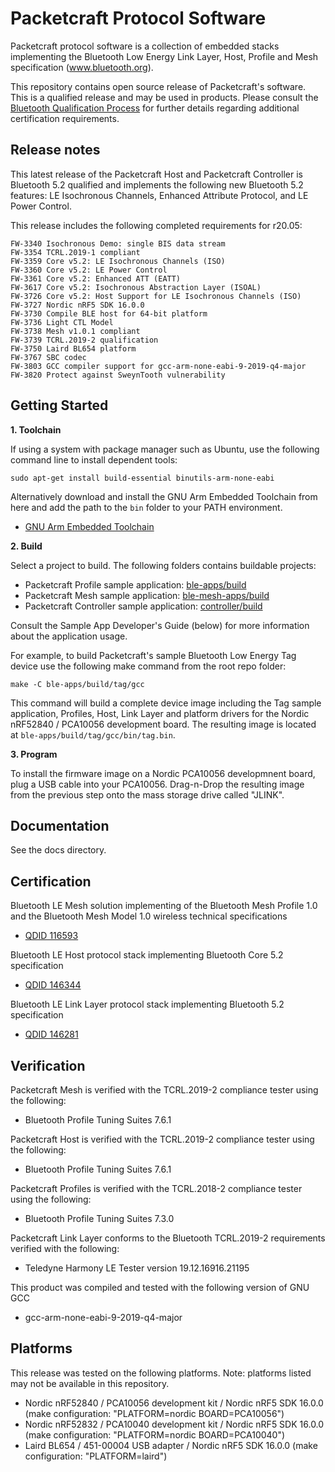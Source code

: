 Packetcraft Protocol Software
=============================

Packetcraft protocol software is a collection of embedded stacks implementing the Bluetooth Low Energy Link Layer, Host, Profile and Mesh specification (www.bluetooth.org).

This repository contains open source release of Packetcraft's software. This is a qualified release and may be used in products. Please consult the [Bluetooth Qualification Process](https://www.bluetooth.com/develop-with-bluetooth/qualification-listing) for further details regarding additional certification requirements.


Release notes
-------------

This latest release of the Packetcraft Host and Packetcraft Controller is Bluetooth 5.2 qualified and implements the following new Bluetooth 5.2 features: LE Isochronous Channels, Enhanced Attribute Protocol, and LE Power Control.

This release includes the following completed requirements for r20.05:

    FW-3340 Isochronous Demo: single BIS data stream
    FW-3354 TCRL.2019-1 compliant
    FW-3359 Core v5.2: LE Isochronous Channels (ISO)
    FW-3360 Core v5.2: LE Power Control
    FW-3361 Core v5.2: Enhanced ATT (EATT)
    FW-3617 Core v5.2: Isochronous Abstraction Layer (ISOAL)
    FW-3726 Core v5.2: Host Support for LE Isochronous Channels (ISO)
    FW-3727 Nordic nRF5 SDK 16.0.0
    FW-3730 Compile BLE host for 64-bit platform
    FW-3736 Light CTL Model
    FW-3738 Mesh v1.0.1 compliant
    FW-3739 TCRL.2019-2 qualification
    FW-3750 Laird BL654 platform
    FW-3767 SBC codec
    FW-3803 GCC compiler support for gcc-arm-none-eabi-9-2019-q4-major
    FW-3820 Protect against SweynTooth vulnerability


Getting Started
---------------

**1. Toolchain**

If using a system with package manager such as Ubuntu, use the following command line to install dependent tools:

```
sudo apt-get install build-essential binutils-arm-none-eabi
```

Alternatively download and install the GNU Arm Embedded Toolchain from here and add the path to the `bin` folder to your PATH environment.

* [GNU Arm Embedded Toolchain](https://developer.arm.com/tools-and-software/open-source-software/developer-tools/gnu-toolchain/gnu-rm)


**2. Build**

Select a project to build. The following folders contains buildable projects:

* Packetcraft Profile sample application: [ble-apps/build](../ble-apps/build)
* Packetcraft Mesh sample application: [ble-mesh-apps/build](../ble-mesh-apps/build)
* Packetcraft Controller sample application: [controller/build](../controller/build)

Consult the Sample App Developer's Guide (below) for more information about the application usage.

For example, to build Packetcraft's sample Bluetooth Low Energy Tag device use the following make command from the root repo folder:

```
make -C ble-apps/build/tag/gcc
```

This command will build a complete device image including the Tag sample application, Profiles, Host, Link Layer and platform drivers for the Nordic nRF52840 / PCA10056 development board. The resulting image is located at `ble-apps/build/tag/gcc/bin/tag.bin`.


**3. Program**

To install the firmware image on a Nordic PCA10056 developmnent board, plug a USB cable into your PCA10056. Drag-n-Drop the resulting image from the previous step onto the mass storage drive called "JLINK".


Documentation
-------------

See the docs directory.


Certification
-------------

Bluetooth LE Mesh solution implementing of the Bluetooth Mesh Profile 1.0 and the Bluetooth Mesh Model 1.0 wireless technical specifications

* [QDID 116593](https://launchstudio.bluetooth.com/ListingDetails/66212)

Bluetooth LE Host protocol stack implementing Bluetooth Core 5.2 specification

* [QDID 146344](https://launchstudio.bluetooth.com/ListingDetails/103670)

Bluetooth LE Link Layer protocol stack implementing Bluetooth 5.2 specification

* [QDID 146281](https://launchstudio.bluetooth.com/ListingDetails/103599)


Verification
------------

Packetcraft Mesh is verified with the TCRL.2019-2 compliance tester using the following:

* Bluetooth Profile Tuning Suites 7.6.1

Packetcraft Host is verified with the TCRL.2019-2 compliance tester using the following:

* Bluetooth Profile Tuning Suites 7.6.1

Packetcraft Profiles is verified with the TCRL.2018-2 compliance tester using the following:

* Bluetooth Profile Tuning Suites 7.3.0

Packetcraft Link Layer conforms to the Bluetooth TCRL.2019-2 requirements verified with the following:

* Teledyne Harmony LE Tester version 19.12.16916.21195

This product was compiled and tested with the following version of GNU GCC

* gcc-arm-none-eabi-9-2019-q4-major


Platforms
---------

This release was tested on the following platforms. Note: platforms listed may not be available in this repository.

* Nordic nRF52840 / PCA10056 development kit / Nordic nRF5 SDK 16.0.0 (make configuration: "PLATFORM=nordic BOARD=PCA10056")
* Nordic nRF52832 / PCA10040 development kit / Nordic nRF5 SDK 16.0.0 (make configuration: "PLATFORM=nordic BOARD=PCA10040")
* Laird BL654 / 451-00004 USB adapter / Nordic nRF5 SDK 16.0.0 (make configuration: "PLATFORM=laird")
